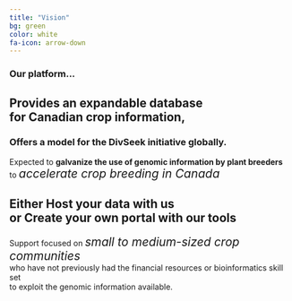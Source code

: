 ```yaml
---
title: "Vision"
bg: green
color: white
fa-icon: arrow-down
---
```


### Our platform...

## Provides an expandable database <br /> for Canadian crop information,

### Offers a model for the DivSeek initiative globally.

Expected to **galvanize the use of genomic information by plant breeders** <br /> to <em style="font-size:1.5em">accelerate crop breeding in Canada</em>

## Either Host your data with us <br /> or Create your own portal with our tools

Support focused on <em style="font-size:1.5em">small to medium-sized crop communities</em> <br />
who have not previously had the financial resources or bioinformatics skill set <br />
to exploit the genomic information available.
